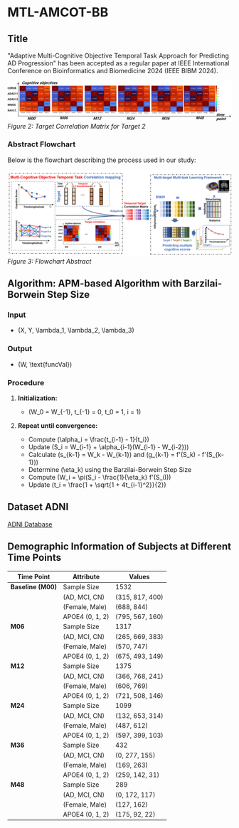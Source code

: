 # MTL-AMCOT-BB

## Title
"Adaptive Multi-Cognitive Objective Temporal Task Approach for Predicting AD Progression" has been accepted as a regular paper at IEEE International Conference on Bioinformatics and Biomedicine 2024 (IEEE BIBM 2024).

![Target Correlation Matrix 2](/Target_correlation_5target1.png)  <!-- Assuming this is a typo and should be a different file -->
*Figure 2: Target Correlation Matrix for Target 2*

### Abstract Flowchart

Below is the flowchart describing the process used in our study:

![Flowchart Abstract](/Fig1_flowchart_abstract.png)
*Figure 3: Flowchart Abstract*

## Algorithm: APM-based Algorithm with Barzilai-Borwein Step Size

### Input
- \(X, Y, \lambda_1, \lambda_2, \lambda_3\)

### Output
- \(W, \text{funcVal}\)

### Procedure
1. **Initialization:**
   - \(W_0 = W_{-1}, t_{-1} = 0, t_0 = 1, i = 1\)

2. **Repeat until convergence:**
   - Compute \(\alpha_i = \frac{t_{i-1} - 1}{t_i}\)
   - Update \(S_i = W_{i-1} + \alpha_{i-1}(W_{i-1} - W_{i-2})\)
   - Calculate \(s_{k-1} = W_k - W_{k-1}\) and \(g_{k-1} = f'(S_k) - f'(S_{k-1})\)
   - Determine \(\eta_k\) using the Barzilai-Borwein Step Size
   - Compute \(W_i = \pi(S_i - \frac{1}{\eta_k} f'(S_i))\)
   - Update \(t_i = \frac{1 + \sqrt{1 + 4t_{i-1}^2}}{2}\)

## Dataset ADNI
[ADNI Database](https://adni.loni.usc.edu/)

## Demographic Information of Subjects at Different Time Points

| Time Point | Attribute      | Values         |
|------------|----------------|----------------|
| **Baseline (M00)** | Sample Size     | 1532           |
|                    | (AD, MCI, CN)   | (315, 817, 400)|
|                    | (Female, Male)  | (688, 844)     |
|                    | APOE4 (0, 1, 2) | (795, 567, 160)|
| **M06**            | Sample Size     | 1317           |
|                    | (AD, MCI, CN)   | (265, 669, 383)|
|                    | (Female, Male)  | (570, 747)     |
|                    | APOE4 (0, 1, 2) | (675, 493, 149)|
| **M12**            | Sample Size     | 1375           |
|                    | (AD, MCI, CN)   | (366, 768, 241)|
|                    | (Female, Male)  | (606, 769)     |
|                    | APOE4 (0, 1, 2) | (721, 508, 146)|
| **M24**            | Sample Size     | 1099           |
|                    | (AD, MCI, CN)   | (132, 653, 314)|
|                    | (Female, Male)  | (487, 612)     |
|                    | APOE4 (0, 1, 2) | (597, 399, 103)|
| **M36**            | Sample Size     | 432            |
|                    | (AD, MCI, CN)   | (0, 277, 155)  |
|                    | (Female, Male)  | (169, 263)     |
|                    | APOE4 (0, 1, 2) | (259, 142, 31) |
| **M48**            | Sample Size     | 289            |
|                    | (AD, MCI, CN)   | (0, 172, 117)  |
|                    | (Female, Male)  | (127, 162)     |
|                    | APOE4 (0, 1, 2) | (175, 92, 22)  |
